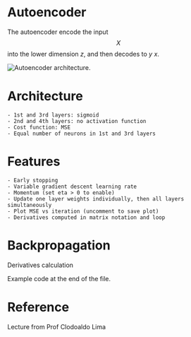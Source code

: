 # Autoencoder
The autoencoder encode the input $$X$$ into the lower dimension $z$, and then decodes to $y~x$. 

![Autoencoder architecture.](https://github.com/vivamoto/Classifier/autoencoder/autoencoder.PNG)


# Architecture
    - 1st and 3rd layers: sigmoid
    - 2nd and 4th layers: no activation function
    - Cost function: MSE
    - Equal number of neurons in 1st and 3rd layers

# Features
    - Early stopping
    - Variable gradient descent learning rate
    - Momentum (set eta > 0 to enable)
    - Update one layer weights individually, then all layers simultaneously
    - Plot MSE vs iteration (uncomment to save plot)
    - Derivatives computed in matrix notation and loop

# Backpropagation
Derivatives calculation 

Example code at the end of the file.

# Reference
Lecture from Prof Clodoaldo Lima
